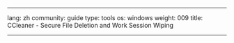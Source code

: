 

---

lang: zh
community: guide
type: tools
os: windows
weight: 009
title: CCleaner - Secure File Deletion and Work Session Wiping

---

<stub>

